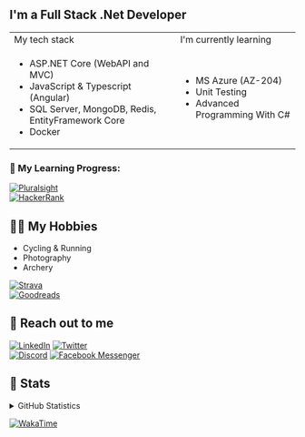 ## I'm a Full Stack .Net Developer

<table>
    <tr>
        <td>My tech stack</td>
        <td>I'm currently learning</td>
    </tr>
    <tr>
        <td>
            <ul>
                <li>
                    ASP.NET Core (WebAPI and MVC)
                </li>
                <li>
                    JavaScript & Typescript (Angular)
                </li>
                <li>
                    SQL Server, MongoDB, Redis, EntityFramework Core
                </li>
                <li>
                    Docker
                </li>
            </ul>
        </td>
        <td>
            <ul>
                <li>
                    MS Azure (AZ-204)
                </li>
                <li>
                    Unit Testing
                </li>
                <li>
                    Advanced Programming With C#
                </li>
            </ul>
        </td>
    </tr>
</table>

### 📖 My Learning Progress:
[![Pluralsight](https://img.shields.io/badge/Pluralsight-%23010101.svg?style=for-the-badge&logo=pluralsight&logoColor=white)][pluralsight]  
[![HackerRank](https://img.shields.io/badge/HackerRank-000?style=for-the-badge&logo=hackerrank&logoColor=white)][hackerrank]  

## 🚴‍♀️ My Hobbies

- Cycling & Running
- Photography
- Archery  

[![Strava](https://img.shields.io/badge/Strava-000?style=for-the-badge&logo=strava&logoColor=orange)][strava]  
[![Goodreads](https://img.shields.io/badge/Goodreads-000?style=for-the-badge&logo=goodreads&logoColor=white)][goodreads]  

## 💬 Reach out to me  

[![LinkedIn](https://img.shields.io/badge/LinkedIn-000?style=for-the-badge&logo=linkedin&logoColor=white)][linkedin]
[![Twitter](https://img.shields.io/badge/Twitter-000?style=for-the-badge&logo=twitter&logoColor=white)][twitter]  
[![Discord](https://img.shields.io/badge/Discord-000?style=for-the-badge&logo=discord&logoColor=white)][discord]
[![Facebook Messenger](https://img.shields.io/badge/Messenger-000?style=for-the-badge&logo=messenger&logoColor=white)][facebook]  

## 🗽 Stats  

<details>
    <summary>
        GitHub Statistics
    </summary>
    <img height="180em" src="https://github-readme-stats-eight-theta.vercel.app/api?username=sevcanalkan&show_icons=true&theme=vue&include_all_commits=true&count_private=true"/>
    <img height="250em" src="https://github-readme-stats.vercel.app/api/top-langs/?username=sevcanalkan&theme=vue"/>
    <img src="https://komarev.com/ghpvc/?username=sevcanalkan&color=blueviolet"/>
</details>

[![WakaTime](https://wakatime.com/share/@sevcanalkan/f20bd2bf-7108-4349-82e6-7adcbb6abdc6.svg)](https://wakatime.com/@sevcanalkan)   

[pluralsight]: https://app.pluralsight.com/profile/sevcan-alkan  
[linkedin]: https://www.linkedin.com/in/sevcanalkan/  
[twitter]: https://twitter.com/Sevcan_ALKAN  
[hackerrank]: https://www.hackerrank.com/sevcanalkan  
[strava]: https://www.strava.com/athletes/9976167  
[discord]: https://discord.com/users/572035278064058398  
[facebook]: https://www.facebook.com/SevcanALKANN/  
[goodreads]: https://www.goodreads.com/user/show/22897743-sevcan-alkan  
